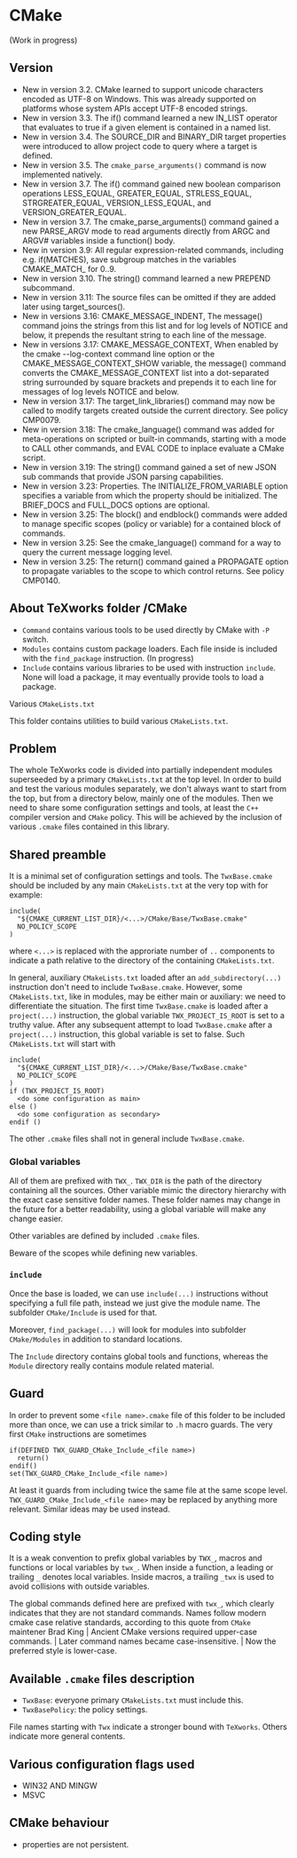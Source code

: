 # CMake

(Work in progress)

## Version

- New in version 3.2. CMake learned to support unicode characters encoded as UTF-8 on Windows. This was already supported on platforms whose system APIs accept UTF-8 encoded strings.
- New in version 3.3. The if() command learned a new IN_LIST operator that evaluates to true if a given element is contained in a named list.
- New in version 3.4. The SOURCE_DIR and BINARY_DIR target properties were introduced to allow project code to query where a target is defined.
- New in version 3.5. The `cmake_parse_arguments()` command is now implemented natively.
- New in version 3.7. The if() command gained new boolean comparison operations LESS_EQUAL, GREATER_EQUAL, STRLESS_EQUAL, STRGREATER_EQUAL, VERSION_LESS_EQUAL, and VERSION_GREATER_EQUAL.
- New in version 3.7. The cmake_parse_arguments() command gained a new PARSE_ARGV mode to read arguments directly from ARGC and ARGV# variables inside a function() body.
- New in version 3.9: All regular expression-related commands, including e.g. if(MATCHES), save subgroup matches in the variables CMAKE_MATCH_<n> for <n> 0..9.
- New in version 3.10. The string() command learned a new PREPEND subcommand.
- New in version 3.11: The source files can be omitted if they are added later using target_sources().
- New in versions 3.16: CMAKE_MESSAGE_INDENT, The message() command joins the strings from this list and for log levels of NOTICE and below, it prepends the resultant string to each line of the message.
- New in versions 3.17: CMAKE_MESSAGE_CONTEXT, When enabled by the cmake --log-context command line option or the CMAKE_MESSAGE_CONTEXT_SHOW variable, the message() command converts the CMAKE_MESSAGE_CONTEXT list into a dot-separated string surrounded by square brackets and prepends it to each line for messages of log levels NOTICE and below.
- New in version 3.17: The target_link_libraries() command may now be called to modify targets created outside the current directory. See policy CMP0079.
- New in version 3.18: The cmake_language() command was added for meta-operations on scripted or built-in commands, starting with a mode to CALL other commands, and EVAL CODE to inplace evaluate a CMake script.
- New in version 3.19: The string() command gained a set of new JSON sub commands that provide JSON parsing capabilities.
- New in version 3.23: Properties. The INITIALIZE_FROM_VARIABLE option specifies a variable from which the property should be initialized. The BRIEF_DOCS and FULL_DOCS options are optional.
- New in version 3.25: The block() and endblock() commands were added to manage specific scopes (policy or variable) for a contained block of commands.
- New in version 3.25: See the cmake_language() command for a way to query the current message logging level.
- New in version 3.25: The return() command gained a PROPAGATE option to propagate variables to the scope to which control returns. See policy CMP0140.

## About TeXworks folder /CMake

* `Command` contains various tools to be used directly by CMake with `-P` switch.
* `Modules` contains custom package loaders. Each file inside is included
  with the `find_package` instruction. (In progress)
* `Include` contains various libraries to be used with instruction `include`.
  None will load a package, it may eventually provide tools to load a package.

Various `CMakeLists.txt`

This folder contains utilities to build various `CMakeLists.txt`.

## Problem
The whole TeXworks code is divided into partially independent modules superseeded by a primary `CMakeLists.txt` at the top level.
In order to build and test the various modules separately,
we don't always want to start from the top, but from a directory below, mainly one of the modules.
Then we need to share some configuration settings and tools,
at least the `C++` compiler version and `CMake` policy.
This will be achieved by the inclusion of various `.cmake` files contained in this library.


## Shared preamble
It is a minimal set of configuration settings and tools.
The `TwxBase.cmake` should be included by any main `CMakeLists.txt` at the very top with for example:
```
include(
  "${CMAKE_CURRENT_LIST_DIR}/<...>/CMake/Base/TwxBase.cmake"
  NO_POLICY_SCOPE
)
```
where `<...>` is replaced with the approriate number of `..` components to indicate a path relative to the directory of the containing `CMakeLists.txt`.

In general, auxiliary `CMakeLists.txt` loaded after an `add_subdirectory(...)` instruction don't need to include `TwxBase.cmake`.
However, some `CMakeLists.txt`, like in modules, may be either main or auxiliary: we need to differentiate the situation.
The first time `TwxBase.cmake` is loaded after a `project(...)` instruction,
the global variable `TWX_PROJECT_IS_ROOT` is set to a truthy value.
After any subsequent attempt to load `TwxBase.cmake` after a `project(...)` instruction,
this global variable is set to false.
Such `CMakeLists.txt` will start with
```
include(
  "${CMAKE_CURRENT_LIST_DIR}/<...>/CMake/Base/TwxBase.cmake"
  NO_POLICY_SCOPE
)
if (TWX_PROJECT_IS_ROOT)
  <do some configuration as main>
else ()
  <do some configuration as secondary>
endif ()
```

The other `.cmake` files shall not in general include `TwxBase.cmake`.

### Global variables
All of them are prefixed with `TWX_`.
`TWX_DIR` is the path of the directory containing all the sources. Other variable mimic the directory hierarchy with the exact case sensitive folder names. These folder names may change in the future for a better readability, using a global variable will make any change easier.

Other variables are defined by included `.cmake` files.

Beware of the scopes while defining new variables.

### `include`
Once the base is loaded, we can use `include(...)` instructions without specifying a full file path, instead we just give the module name. The subfolder `CMake/Include` is used for that.

Moreover, `find_package(...)` will look for modules into subfolder `CMake/Modules` in addition to standard locations.

The `Include` directory contains global tools and functions, whereas the `Module` directory really contains module related material.

## Guard
In order to prevent some `<file name>.cmake` file of this folder to be included more than once, we can use a trick similar to `.h` macro guards.
The very first `CMake` instructions are sometimes
```
if(DEFINED TWX_GUARD_CMake_Include_<file name>)
  return()
endif()
set(TWX_GUARD_CMake_Include_<file name>)
```
At least it guards from including twice the same file at the same scope level.
`TWX_GUARD_CMake_Include_<file name>` may be replaced by anything more relevant.
Similar ideas may be used instead.

## Coding style
It is a weak convention to prefix global variables by `TWX_`, macros and functions or local variables by `twx_`. When inside a function,
a leading or trailing `_` denotes local variables. Inside macros, a trailing `_twx` is used to avoid collisions with outside variables.

The global commands defined here are prefixed with `twx_`,
which clearly indicates that they are not standard commands.
Names follow modern cmake case relative standards,
according to this quote from `CMake` maintener Brad King
  | Ancient CMake versions required upper-case commands.
  | Later command names became case-insensitive.
  | Now the preferred style is lower-case.

## Available `.cmake` files description

* `TwxBase`: everyone primary `CMakeLists.txt` must include this.
* `TwxBasePolicy`: the policy settings.

File names starting with `Twx` indicate a stronger bound with `TeXworks`.
Others indicate more general contents.

## Various configuration flags used

* WIN32 AND MINGW
* MSVC

## CMake behaviour

- properties are not persistent.
